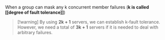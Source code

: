 When a group can mask any k concurrent member failures (**k is called [[degree of fault tolerance]]**)

> [!warning] By using **2k + 1** servers, we can establish k-fault tolerance. However, we need a total of **3k + 1** servers if it is needed to deal with arbitrary failures.

